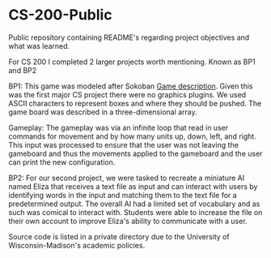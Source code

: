 # CS-200-Public
Public repository containing README's regarding project objectives and what was learned.

For CS 200 I completed 2 larger projects worth mentioning. Known as BP1 and BP2 


BP1:
This game was modeled after Sokoban [Game description](https://en.wikipedia.org/wiki/Sokoban). Given this was
the first major CS project there were no graphics plugins. We used ASCII characters to represent boxes and where
they should be pushed. The game board was described in a three-dimensional array.

Gameplay:
The gameplay was via an infinite loop that read in user commands for movement and by how many units up, down, left,
and right. This input was processed to ensure that the user was not leaving the gameboard and thus the movements
applied to the gameboard and the user can print the new configuration. 

BP2:
For our second project, we were tasked to recreate a miniature AI named Eliza that receives a text file as input
and can interact with users by identifying words in the input and matching them to the text file for a predetermined 
output. The overall AI had a limited set of vocabulary and as such was comical to interact with. Students were able
to increase the file on their own account to improve Eliza's ability to communicate with a user. 

Source code is listed in a private directory due to the University of Wisconsin-Madison's academic policies.
